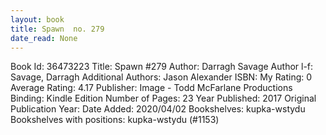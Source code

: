 ```yaml
---
layout: book
title: Spawn  no. 279
date_read: None
---
```


Book Id: 36473223
Title: Spawn #279
Author: Darragh Savage
Author l-f: Savage, Darragh
Additional Authors: Jason Alexander
ISBN: 
My Rating: 0
Average Rating: 4.17
Publisher: Image - Todd McFarlane Productions
Binding: Kindle Edition
Number of Pages: 23
Year Published: 2017
Original Publication Year: 
Date Added: 2020/04/02
Bookshelves: kupka-wstydu
Bookshelves with positions: kupka-wstydu (#1153)

